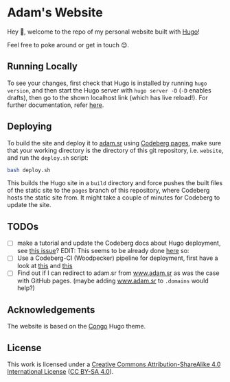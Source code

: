 # Adam's Website

Hey 👋, welcome to the repo of my personal website built with [Hugo](https://gohugo.io)!

Feel free to poke around or get in touch 😊.

## Running Locally
To see your changes, first check that Hugo is installed by running `hugo version`, and then start the Hugo server with `hugo server -D` (`-D` enables drafts), then go to the shown localhost link (which has live reload!). For further documentation, refer [here](https://gohugo.io/getting-started/quick-start).

## Deploying

<!--
OLD DEPLOYMENT INSTRUCTIONS
### GitHub Pages
_currently deploys to adamsroka.io_

OLD INSTRUCTIONS USING GITHUB ACTION:
_To deploy using GitHub pages, simply push the changes into the `main` branch — the GitHub workflow will run Hugo, build the page and serve the static site from the `gh-pages` branch._

To build the site and deploy it using GitHub pages, run `hugo` and commit and push the changes. With the current settings in the `config.toml` file, this builds the static site inside the `docs` subdirectory, which is set as the source for GitHub pages deployment.
-->

To build the site and deploy it to [adam.sr](https://adam.sr) using [Codeberg pages](https://codeberg.page), make sure that your working directory is the directory of this git repository, i.e. `website`, and run the `deploy.sh` script:

```bash
bash deploy.sh
```

This builds the Hugo site in a `build` directory and force pushes the built files of the static site to the `pages` branch of this repository, where Codeberg hosts the static site from. It might take a couple of minutes for Codeberg to update the site.

## TODOs
- [ ] make a tutorial and update the Codeberg docs about Hugo deployment, see [this issue](https://codeberg.org/Codeberg/Documentation/issues/27)? EDIT: This seems to be already done [here](https://codeberg.org/Codeberg-CI/examples) so:
- [ ] Use a Codeberg-CI (Woodpecker) pipeline for deployment, first have a look at [this](https://codeberg.org/Codeberg-CI/examples/src/branch/main/Hugo/hugo.yml) and [this](https://dminca.codeberg.page/posts/moved-to-codeberg-pages/)
- [ ] Find out if I can redirect to adam.sr from www.adam.sr as was the case with GitHub pages. (maybe adding www.adam.sr to `.domains` would help?)

## Acknowledgements

The website is based on the [Congo](https://git.io/hugo-congo/) Hugo theme.

## License

This work is licensed under a [Creative Commons Attribution-ShareAlike 4.0 International License](https://creativecommons.org/licenses/by-sa/4.0/) ([CC BY-SA 4.0](https://creativecommons.org/licenses/by-sa/4.0/)).
